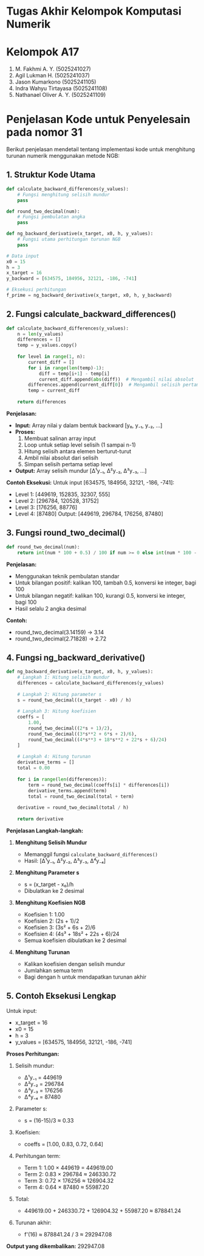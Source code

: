 # **Tugas Akhir Kelompok Komputasi Numerik**

# **Kelompok A17**
1. M. Fakhmi A. Y. (5025241027)
2. Agil Lukman H. (5025241037)
3. Jason Kumarkono (5025241105)
4. Indra Wahyu Tirtayasa (5025241108)
5. Nathanael Oliver A. Y. (5025241109)


# **Penjelasan Kode untuk Penyelesain pada nomor 31**

Berikut penjelasan mendetail tentang implementasi kode untuk menghitung turunan numerik menggunakan metode NGB:

## **1. Struktur Kode Utama**

```python
def calculate_backward_differences(y_values):
    # Fungsi menghitung selisih mundur
    pass

def round_two_decimal(num):
    # Fungsi pembulatan angka
    pass

def ng_backward_derivative(x_target, x0, h, y_values):
    # Fungsi utama perhitungan turunan NGB
    pass

# Data input
x0 = 15
h = 3
x_target = 16
y_backward = [634575, 184956, 32121, -186, -741]

# Eksekusi perhitungan
f_prime = ng_backward_derivative(x_target, x0, h, y_backward)
```

## **2. Fungsi calculate_backward_differences()**

```python
def calculate_backward_differences(y_values):
    n = len(y_values)
    differences = []
    temp = y_values.copy()
    
    for level in range(1, n):
        current_diff = []
        for i in range(len(temp)-1):
            diff = temp[i+1] - temp[i]
            current_diff.append(abs(diff))  # Mengambil nilai absolut
        differences.append(current_diff[0])  # Mengambil selisih pertama tiap level
        temp = current_diff
    
    return differences
```

**Penjelasan:**
- **Input:** Array nilai y dalam bentuk backward [y₀, y₋₁, y₋₂, ...]
- **Proses:**
  1. Membuat salinan array input
  2. Loop untuk setiap level selisih (1 sampai n-1)
  3. Hitung selisih antara elemen berturut-turut
  4. Ambil nilai absolut dari selisih
  5. Simpan selisih pertama setiap level
- **Output:** Array selisih mundur [Δ¹y₋₁, Δ²y₋₂, Δ³y₋₃, ...]

**Contoh Eksekusi:**
Untuk input [634575, 184956, 32121, -186, -741]:
- Level 1: [449619, 152835, 32307, 555]
- Level 2: [296784, 120528, 31752]
- Level 3: [176256, 88776]
- Level 4: [87480]
Output: [449619, 296784, 176256, 87480]

## **3. Fungsi round_two_decimal()**

```python
def round_two_decimal(num):
    return int(num * 100 + 0.5) / 100 if num >= 0 else int(num * 100 - 0.5) / 100
```

**Penjelasan:**
- Menggunakan teknik pembulatan standar
- Untuk bilangan positif: kalikan 100, tambah 0.5, konversi ke integer, bagi 100
- Untuk bilangan negatif: kalikan 100, kurangi 0.5, konversi ke integer, bagi 100
- Hasil selalu 2 angka desimal

**Contoh:**
- round_two_decimal(3.14159) → 3.14
- round_two_decimal(2.71828) → 2.72

## **4. Fungsi ng_backward_derivative()**

```python
def ng_backward_derivative(x_target, x0, h, y_values):
    # Langkah 1: Hitung selisih mundur
    differences = calculate_backward_differences(y_values)
    
    # Langkah 2: Hitung parameter s
    s = round_two_decimal((x_target - x0) / h)
    
    # Langkah 3: Hitung koefisien
    coeffs = [
        1.00,
        round_two_decimal((2*s + 1)/2),
        round_two_decimal((3*s**2 + 6*s + 2)/6),
        round_two_decimal((4*s**3 + 18*s**2 + 22*s + 6)/24)
    ]
    
    # Langkah 4: Hitung turunan
    derivative_terms = []
    total = 0.00
    
    for i in range(len(differences)):
        term = round_two_decimal(coeffs[i] * differences[i])
        derivative_terms.append(term)
        total = round_two_decimal(total + term)
    
    derivative = round_two_decimal(total / h)
    
    return derivative
```

**Penjelasan Langkah-langkah:**

1. **Menghitung Selisih Mundur**
   - Memanggil fungsi `calculate_backward_differences()`
   - Hasil: [Δ¹y₋₁, Δ²y₋₂, Δ³y₋₃, Δ⁴y₋₄]

2. **Menghitung Parameter s**
   - s = (x_target - x₀)/h
   - Dibulatkan ke 2 desimal

3. **Menghitung Koefisien NGB**
   - Koefisien 1: 1.00
   - Koefisien 2: (2s + 1)/2
   - Koefisien 3: (3s² + 6s + 2)/6
   - Koefisien 4: (4s³ + 18s² + 22s + 6)/24
   - Semua koefisien dibulatkan ke 2 desimal

4. **Menghitung Turunan**
   - Kalikan koefisien dengan selisih mundur
   - Jumlahkan semua term
   - Bagi dengan h untuk mendapatkan turunan akhir

## **5. Contoh Eksekusi Lengkap**

Untuk input:
- x_target = 16
- x0 = 15
- h = 3
- y_values = [634575, 184956, 32121, -186, -741]

**Proses Perhitungan:**

1. Selisih mundur:
   - Δ¹y₋₁ = 449619
   - Δ²y₋₂ = 296784
   - Δ³y₋₃ = 176256
   - Δ⁴y₋₄ = 87480

2. Parameter s:
   - s = (16-15)/3 ≈ 0.33

3. Koefisien:
   - coeffs = [1.00, 0.83, 0.72, 0.64]

4. Perhitungan term:
   - Term 1: 1.00 × 449619 = 449619.00
   - Term 2: 0.83 × 296784 ≈ 246330.72
   - Term 3: 0.72 × 176256 ≈ 126904.32
   - Term 4: 0.64 × 87480 ≈ 55987.20

5. Total:
   - 449619.00 + 246330.72 + 126904.32 + 55987.20 ≈ 878841.24

6. Turunan akhir:
   - f'(16) ≈ 878841.24 / 3 ≈ 292947.08

**Output yang dikembalikan:**
292947.08

